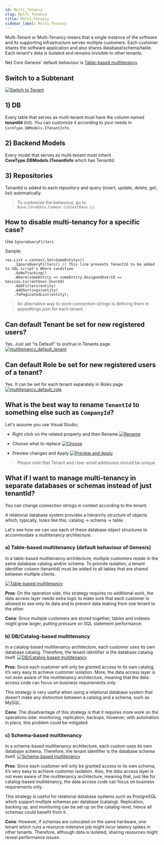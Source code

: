 ```yaml
---
id: Multi_Tenancy
slug: Multi_Tenancy
title: Multi-Tenancy
sidebar_label: Multi-Tenancy
---
```


Multi-Tenant or Multi-Tenancy means that a single instance of the software and its supporting infrastructure serves multiple customers. Each customer shares the software application and also shares database/schema/table. Each tenant's data is isolated and remains invisible to other tenants.

Net Core Genesis' default behaviour is [Table-based multitenancy](Multi_Tenancy.md#a-table-based-multitenancy-default-behaviour-of-genesis).

## Switch to a Subtenant

[![Switch to Tenant](https://netcoregenesis.com/images/documentation/switch_tenant.png)](https://netcoregenesis.com/images/documentation/switch_tenant.png)

## 1) DB

Every table that serves as multi-tenant must have the column named **tenantId** (int). You can customize it according to your needs in `CoreType.DBModels.ITenantInfo`.

## 2) Backend Models

Every model that serves as multi-tenant must inherit **CoreType.DBModels.ITenantInfo** which has TenantId.

## 3) Repositories

TenantId is added to each repository and query (insert, update, delete, get, list) automatically.

> To customize the behaviour, go to `Base.CoreData.Common.ContextBase.cs`

## How to disable multi-tenancy for a specific case?

Use `IgnoreQueryFilters`

Sample:

```
res.List = context.Set<SomeEntity>()
    .IgnoreQueryFilters() // This line prevents TenantId to be added to SQL script's Where condition
    .AsNoTracking()
    .Where(someEntity => someEntity.AssignedUserId == Session.CurrentUser.UserId)
    .AddFilters(entity)
    .AddSortings(entity)
    .ToPaginatedList(entity);
```

> An alternative way to store connection strings is defining them in appsettings.json for each tenant

## Can default Tenant be set for new registered users?

Yes. Just set "Is Default" to on/true in Tenants page.
[![multitenancy_default_tenant](https://netcoregenesis.com/images/documentation/multitenancy_default_tenant.png)](https://netcoregenesis.com/images/documentation/multitenancy_default_tenant.png)

## Can default Role be set for new registered users of a tenant?

Yes. It can be set for each tenant separately in Roles page
[![multitenancy_default_role](https://netcoregenesis.com/images/documentation/multitenancy_default_role.png)](https://netcoregenesis.com/images/documentation/multitenancy_default_role.png)

## What is the best way to rename `TenantId` to something else such as `CompanyId`?

Let's assume you use Visual Studio;

- Right click on the related property and then Rename
[![Rename](https://netcoregenesis.com/images/documentation/visual_studio_rename1.png)](https://netcoregenesis.com/images/documentation/visual_studio_rename1.png)

- Choose what to replace
[![Choose](https://netcoregenesis.com/images/documentation/visual_studio_rename2.png)](https://netcoregenesis.com/images/documentation/visual_studio_rename2.png)

- Preview changes and Apply
[![Preview and Apply](https://netcoregenesis.com/images/documentation/visual_studio_rename3.png)](https://netcoregenesis.com/images/documentation/visual_studio_rename3.png)

> Please note that Tenant and User email addresses should be unique

## What if I want to manage multi-tenancy in separate databases or schemas instead of just tenantId?

You can change connection strings in context according to the tenant.

A relational database system provides a hierarchy structure of objects which, typically, looks like this: catalog -> schema -> table.

Let's see how we can use each of these database object structures to accommodate a multitenancy architecture.

### a) Table-based multitenancy (default behaviour of Genesis)

In a table-based multitenancy architecture, multiple customers reside in the same database catalog and/or schema. To provide isolation, a tenant identifier column (tenantId) must be added to all tables that are shared between multiple clients.

[![Table-based multitenancy](https://netcoregenesis.com/images/documentation/multitenancy_table_column_separation.png)](https://netcoregenesis.com/images/documentation/multitenancy_table_column_separation.png)

**Pros**: On the operation side, this strategy requires no additional work, the data access layer needs extra logic to make sure that each customer is allowed to see only its data and to prevent data leaking from one tenant to the other.

**Cons**: Since multiple customers are stored together, tables and indexes might grow larger, putting pressure on SQL statement performance.

### b) DB/Catalog-based multitenancy

In a catalog-based multitenancy architecture, each customer uses its own database catalog. Therefore, the tenant identifier is the database catalog itself.
[![DB/Catalog-based multitenancy](https://netcoregenesis.com/images/documentation/multitenancy_database_separation.png)](https://netcoregenesis.com/images/documentation/multitenancy_database_separation.png)

**Pros**: Since each customer will only be granted access to its own catalog, it’s very easy to achieve customer isolation. More, the data access layer is not even aware of the multitenancy architecture, meaning that the data access code can focus on business requirements only.

This strategy is very useful when using a relational database system that doesn’t make any distinction between a catalog and a schema, such as MySQL.

**Cons**: The disadvantage of this strategy is that it requires more work on the operations side: monitoring, replication, backups. However, with automation in place, this problem could be mitigated.

### c) Schema-based multitenancy

In a schema-based multitenancy architecture, each custom uses its own database schema. Therefore, the tenant identifier is the database schema itself.
[![Schema-based multitenancy](https://netcoregenesis.com/images/documentation/multitenancy_schema_separation.png)](https://netcoregenesis.com/images/documentation/multitenancy_schema_separation.png)

**Pros**:
Since each customer will only be granted access to its own schema, it’s very easy to achieve customer isolation. Also, the data access layer is not even aware of the multitenancy architecture, meaning that, just like for catalog-based multitenancy, the data access code can focus on business requirements only.

This strategy is useful for relational database systems such as PostgreSQL which support multiple schemas per database (catalog). Replication, backing up, and monitoring can be set up on the catalog-level, hence all schemas could benefit from it.

**Cons**: However, if schemas are colocated on the same hardware, one tenant which runs a resource-intensive job might incur latency spikes in other tenants. Therefore, although data is isolated, sharing resources might reveal performance issues.
